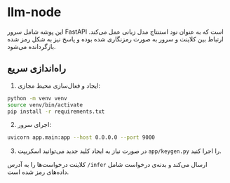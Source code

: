 # llm-node

این پوشه شامل سرور FastAPI است که به عنوان نود استنتاج مدل زبانی عمل می‌کند. ارتباط بین کلاینت و سرور به صورت رمزنگاری شده بوده و پاسخ نیز به شکل رمز شده بازگردانده می‌شود.

## راه‌اندازی سریع

1. ایجاد و فعال‌سازی محیط مجازی:

```bash
python -m venv venv
source venv/bin/activate
pip install -r requirements.txt
```

2. اجرای سرور:

```bash
uvicorn app.main:app --host 0.0.0.0 --port 9000
```

3. در صورت نیاز به ایجاد کلید جدید می‌توانید اسکریپت `app/keygen.py` را اجرا کنید.

کلاینت درخواست‌ها را به آدرس `/infer` ارسال می‌کند و بدنه‌ی درخواست شامل داده‌های رمز شده است.

